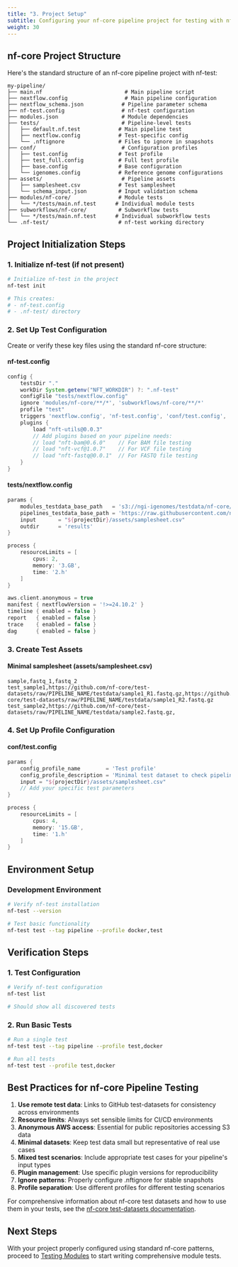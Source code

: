 ```yaml
---
title: "3. Project Setup"
subtitle: Configuring your nf-core pipeline project for testing with nf-test
weight: 30
---
```


## nf-core Project Structure

Here's the standard structure of an nf-core pipeline project with nf-test:

```
my-pipeline/
├── main.nf                          # Main pipeline script
├── nextflow.config                  # Main pipeline configuration
├── nextflow_schema.json            # Pipeline parameter schema
├── nf-test.config                  # nf-test configuration
├── modules.json                    # Module dependencies
├── tests/                          # Pipeline-level tests
│   ├── default.nf.test            # Main pipeline test
│   ├── nextflow.config            # Test-specific config
│   └── .nftignore                 # Files to ignore in snapshots
├── conf/                           # Configuration profiles
│   ├── test.config                # Test profile
│   ├── test_full.config           # Full test profile
│   ├── base.config                # Base configuration
│   └── igenomes.config            # Reference genome configurations
├── assets/                         # Pipeline assets
│   ├── samplesheet.csv            # Test samplesheet
│   └── schema_input.json          # Input validation schema
├── modules/nf-core/               # Module tests
│   └── */tests/main.nf.test      # Individual module tests
├── subworkflows/nf-core/          # Subworkflow tests
│   └── */tests/main.nf.test      # Individual subworkflow tests
└── .nf-test/                      # nf-test working directory
```

## Project Initialization Steps

### 1. Initialize nf-test (if not present)

```bash
# Initialize nf-test in the project
nf-test init

# This creates:
# - nf-test.config
# - .nf-test/ directory
```

### 2. Set Up Test Configuration

Create or verify these key files using the standard nf-core structure:

#### nf-test.config
```groovy
config {
    testsDir "."
    workDir System.getenv("NFT_WORKDIR") ?: ".nf-test"
    configFile "tests/nextflow.config"
    ignore 'modules/nf-core/**/*', 'subworkflows/nf-core/**/*'
    profile "test"
    triggers 'nextflow.config', 'nf-test.config', 'conf/test.config', 'tests/nextflow.config', 'tests/.nftignore'
    plugins {
        load "nft-utils@0.0.3"
        // Add plugins based on your pipeline needs:
        // load "nft-bam@0.6.0"    // For BAM file testing
        // load "nft-vcf@1.0.7"    // For VCF file testing
        // load "nft-fastq@0.0.1"  // For FASTQ file testing
    }
}
```

#### tests/nextflow.config
```groovy
params {
    modules_testdata_base_path   = 's3://ngi-igenomes/testdata/nf-core/modules/'
    pipelines_testdata_base_path = 'https://raw.githubusercontent.com/nf-core/test-datasets/PIPELINE_NAME/'
    input       = "${projectDir}/assets/samplesheet.csv"
    outdir      = 'results'
}

process {
    resourceLimits = [
        cpus: 2,
        memory: '3.GB',
        time: '2.h'
    ]
}

aws.client.anonymous = true
manifest { nextflowVersion = '!>=24.10.2' }
timeline { enabled = false }
report   { enabled = false }
trace    { enabled = false }
dag      { enabled = false }
```

### 3. Create Test Assets

#### Minimal samplesheet (assets/samplesheet.csv)
```csv
sample,fastq_1,fastq_2
test_sample1,https://github.com/nf-core/test-datasets/raw/PIPELINE_NAME/testdata/sample1_R1.fastq.gz,https://github.com/nf-core/test-datasets/raw/PIPELINE_NAME/testdata/sample1_R2.fastq.gz
test_sample2,https://github.com/nf-core/test-datasets/raw/PIPELINE_NAME/testdata/sample2.fastq.gz,
```

### 4. Set Up Profile Configuration

#### conf/test.config
```groovy
params {
    config_profile_name        = 'Test profile'
    config_profile_description = 'Minimal test dataset to check pipeline function'
    input = "${projectDir}/assets/samplesheet.csv"
    // Add your specific test parameters
}

process {
    resourceLimits = [
        cpus: 4,
        memory: '15.GB',
        time: '1.h'
    ]
}
```

## Environment Setup

### Development Environment

```bash
# Verify nf-test installation
nf-test --version

# Test basic functionality
nf-test test --tag pipeline --profile docker,test
```

## Verification Steps

### 1. Test Configuration

```bash
# Verify nf-test configuration
nf-test list

# Should show all discovered tests
```

### 2. Run Basic Tests

```bash
# Run a single test
nf-test test --tag pipeline --profile test,docker

# Run all tests
nf-test test --profile test,docker
```

## Best Practices for nf-core Pipeline Testing

1. **Use remote test data**: Links to GitHub test-datasets for consistency across environments
2. **Resource limits**: Always set sensible limits for CI/CD environments
3. **Anonymous AWS access**: Essential for public repositories accessing S3 data
4. **Minimal datasets**: Keep test data small but representative of real use cases
5. **Mixed test scenarios**: Include appropriate test cases for your pipeline's input types
6. **Plugin management**: Use specific plugin versions for reproducibility
7. **Ignore patterns**: Properly configure .nftignore for stable snapshots
8. **Profile separation**: Use different profiles for different testing scenarios

For comprehensive information about nf-core test datasets and how to use them in your tests, see the [nf-core test-datasets documentation](https://nf-co.re/docs/tutorials/tests_and_test_data/test_data).


## Next Steps

With your project properly configured using standard nf-core patterns, proceed to [Testing Modules](./04_testing_modules.md) to start writing comprehensive module tests.